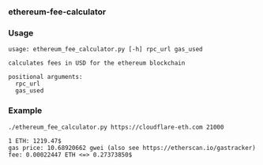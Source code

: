 ### ethereum-fee-calculator

### Usage

```
usage: ethereum_fee_calculator.py [-h] rpc_url gas_used

calculates fees in USD for the ethereum blockchain

positional arguments:
  rpc_url
  gas_used
```

### Example

```
./ethereum_fee_calculator.py https://cloudflare-eth.com 21000

1 ETH: 1219.47$
gas price: 10.68920662 gwei (also see https://etherscan.io/gastracker)
fee: 0.00022447 ETH <=> 0.27373850$
```
